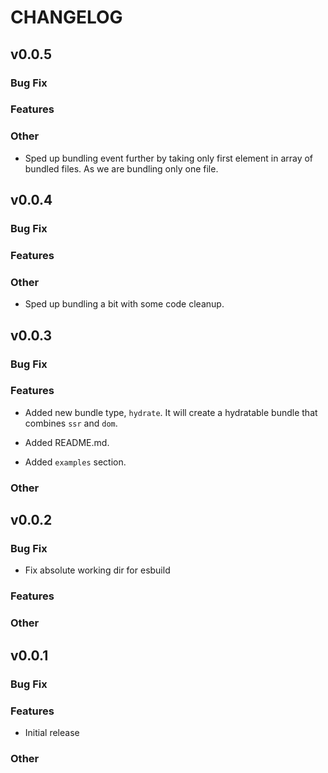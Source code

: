 # CHANGELOG

## v0.0.5

### Bug Fix

### Features

### Other

- Sped up bundling event further by taking only first element in array of bundled files. As we are bundling only one file.

## v0.0.4

### Bug Fix

### Features

### Other

- Sped up bundling a bit with some code cleanup.

## v0.0.3

### Bug Fix

### Features

- Added new bundle type, `hydrate`. It will create a hydratable bundle that combines `ssr` and `dom`.

- Added README.md.
- Added `examples` section.

### Other

## v0.0.2

### Bug Fix

- Fix absolute working dir for esbuild

### Features

### Other

## v0.0.1

### Bug Fix

### Features

- Initial release

### Other
